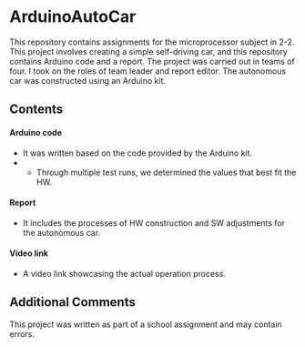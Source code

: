 # ArduinoAutoCar
This repository contains assignments for the  microprocessor subject in 2-2. This project involves creating a simple self-driving car, and this repository contains Arduino code and a report.
The project was carried out in teams of four. I took on the roles of team leader and report editor. The autonomous car was constructed using an Arduino kit.


## Contents

#### Arduino code
- It was written based on the code provided by the Arduino kit.
- - Through multiple test runs, we determined the values that best fit the HW.

#### Report
- It includes the processes of HW construction and SW adjustments for the autonomous car.

#### Video link
- A video link showcasing the actual operation process.


## Additional Comments
This project was written as part of a school assignment and may contain errors.
